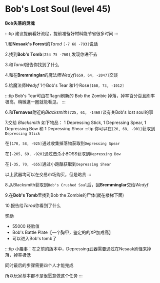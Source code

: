 # Bob's Lost Soul (level 45)
**Bob失落的灵魂**

:::tip
建议提前看好流程，提前准备好材料能节省很多时间
:::

1.和**Nesaak's Forest**的*Tarod* `[-7 68 -793]`说话

2.找到**Bob's Tomb**`[254 75 -760]`,发现你进不去

3.和*Tarod*报告你找到了什么

4.和在**Bremminglar**的魔法师*Wedyf*`[659, 64, -2047]`交谈

5.给魔法师*Wedyf* 1个Bob's Tear 和1个Rose`[160, 73, -1012]`

:::tip
Bob's Tear可由在Ragni刷新的 Bob the Zombie 掉落，掉率百分百且刷率极高，稍微逛一圈就能看见。
:::

6.和**Ternaves**附近的*Blacksmith*`[725, 61, -1468]`谈有关Bob's lost soul的事

7.交给 *Blacksmith* 如下物品： 1 Depressing Stick, 1 Depressing Spear, 1 Depressing Bow 和 1 Depressing Shear
:::tip
你可以在`[20, 68, -901]`获取到`Depressing Stick`

在`[170, 58, -925]`通过收集掉落物获取到`Depressing Spear`

在`[-205, 69, -920]`通过击杀小BOSS获取到`Depressing Bow`

在`[-35, 70, -655]`通过小跑酷获取到`Depressing Shear`

以上武器均可以在交易市场购买，但是略贵
:::

8.从Blacksmith获取到`Bob's Crushed Soul`后，回**Bremminglar**交给*Wedyf*

9.在**Bob's Tomb**里找到Bob the Zombie的尸体(就在楼梯下面)

10.报告给*Tarod*你看到了什么

奖励
+ 55000 经验值
+ Bob's Battle Plate【一个胸甲，鉴定的的XP加成高】
+ 可以进入Bob's tomb了
  
:::tip
小趣事：在之前的版本中，Depressing武器需要通过在Nesaak刷怪来掉落，掉率极低

同时最后的步骤需要四个人才能完成

所以玩家基本都不是很愿意做这个任务
:::